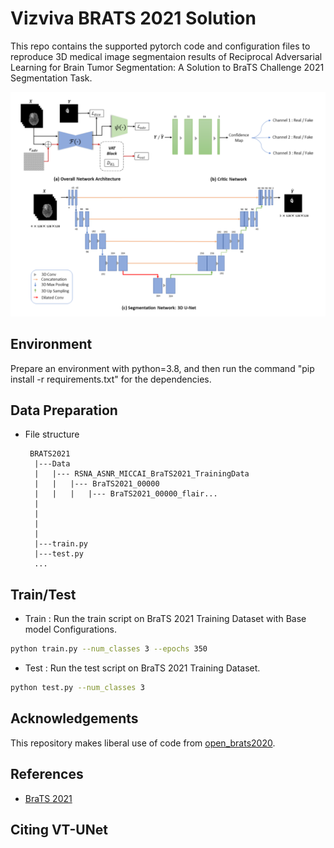 # Vizviva BRATS 2021 Solution
This repo contains the supported pytorch code and configuration files to reproduce 3D medical image segmentaion results of Reciprocal Adversarial Learning for Brain Tumor Segmentation: A Solution to BraTS Challenge 2021 Segmentation Task. 

![Proposed Architecture](img/vizviva.png?raw=true)

## Environment
Prepare an environment with python=3.8, and then run the command "pip install -r requirements.txt" for the dependencies.

## Data Preparation
- File structure
    ```
     BRATS2021
      |---Data
      |   |--- RSNA_ASNR_MICCAI_BraTS2021_TrainingData
      |   |   |--- BraTS2021_00000
      |   |   |   |--- BraTS2021_00000_flair...
      |   
      |              
      |   
      |
      |---train.py
      |---test.py
      ...
    ```



## Train/Test
- Train : Run the train script on BraTS 2021 Training Dataset with Base model Configurations. 
```bash
python train.py --num_classes 3 --epochs 350
```

- Test : Run the test script on BraTS 2021 Training Dataset. 
```bash
python test.py --num_classes 3
```

## Acknowledgements
This repository makes liberal use of code from [open_brats2020](https://github.com/lescientifik/open_brats2020).

## References
* [BraTS 2021](http://braintumorsegmentation.org/)

## Citing VT-UNet
```bash
    
```



